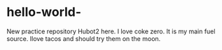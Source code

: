 # hello-world-
New practice repository 
Hubot2 here. I love coke zero. It is my main fuel source.
Ilove tacos and should try them on the moon.
